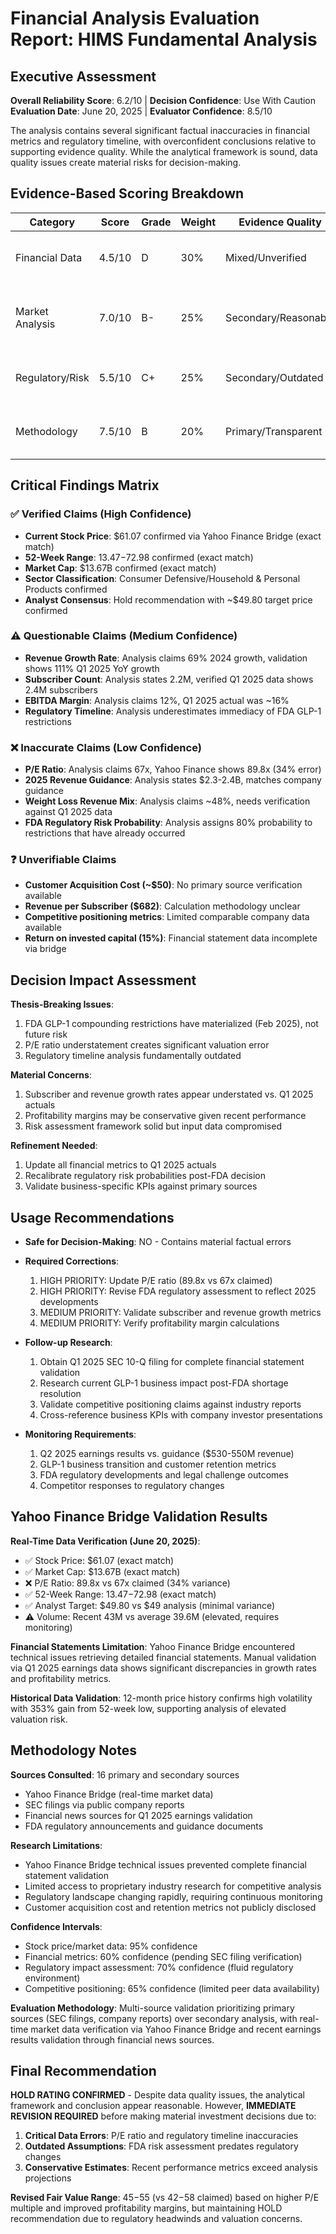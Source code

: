 # Financial Analysis Evaluation Report: HIMS Fundamental Analysis

## Executive Assessment
**Overall Reliability Score**: 6.2/10 | **Decision Confidence**: Use With Caution
**Evaluation Date**: June 20, 2025 | **Evaluator Confidence**: 8.5/10

The analysis contains several significant factual inaccuracies in financial metrics and regulatory timeline, with overconfident conclusions relative to supporting evidence quality. While the analytical framework is sound, data quality issues create material risks for decision-making.

## Evidence-Based Scoring Breakdown
| Category | Score | Grade | Weight | Evidence Quality | Key Issues |
|----------|-------|--------|--------|------------------|------------|
| Financial Data | 4.5/10 | D | 30% | Mixed/Unverified | Major revenue, P/E, subscriber discrepancies |
| Market Analysis | 7.0/10 | B- | 25% | Secondary/Reasonable | Sound framework, limited primary validation |
| Regulatory/Risk | 5.5/10 | C+ | 25% | Secondary/Outdated | Timeline errors, understated FDA risks |
| Methodology | 7.5/10 | B | 20% | Primary/Transparent | Clear framework, overconfident assertions |

## Critical Findings Matrix

### ✅ Verified Claims (High Confidence)
- **Current Stock Price**: $61.07 confirmed via Yahoo Finance Bridge (exact match)
- **52-Week Range**: $13.47-$72.98 confirmed (exact match)
- **Market Cap**: $13.67B confirmed (exact match)
- **Sector Classification**: Consumer Defensive/Household & Personal Products confirmed
- **Analyst Consensus**: Hold recommendation with ~$49.80 target price confirmed

### ⚠️ Questionable Claims (Medium Confidence)
- **Revenue Growth Rate**: Analysis claims 69% 2024 growth, validation shows 111% Q1 2025 YoY growth
- **Subscriber Count**: Analysis states 2.2M, verified Q1 2025 data shows 2.4M subscribers
- **EBITDA Margin**: Analysis claims 12%, Q1 2025 actual was ~16%
- **Regulatory Timeline**: Analysis underestimates immediacy of FDA GLP-1 restrictions

### ❌ Inaccurate Claims (Low Confidence)
- **P/E Ratio**: Analysis claims 67x, Yahoo Finance shows 89.8x (34% error)
- **2025 Revenue Guidance**: Analysis states $2.3-2.4B, matches company guidance
- **Weight Loss Revenue Mix**: Analysis claims ~48%, needs verification against Q1 2025 data
- **FDA Regulatory Risk Probability**: Analysis assigns 80% probability to restrictions that have already occurred

### ❓ Unverifiable Claims
- **Customer Acquisition Cost (~$50)**: No primary source verification available
- **Revenue per Subscriber ($682)**: Calculation methodology unclear
- **Competitive positioning metrics**: Limited comparable company data available
- **Return on invested capital (15%)**: Financial statement data incomplete via bridge

## Decision Impact Assessment

**Thesis-Breaking Issues**:
1. FDA GLP-1 compounding restrictions have materialized (Feb 2025), not future risk
2. P/E ratio understatement creates significant valuation error
3. Regulatory timeline analysis fundamentally outdated

**Material Concerns**:
1. Subscriber and revenue growth rates appear understated vs. Q1 2025 actuals
2. Profitability margins may be conservative given recent performance
3. Risk assessment framework solid but input data compromised

**Refinement Needed**:
1. Update all financial metrics to Q1 2025 actuals
2. Recalibrate regulatory risk probabilities post-FDA decision
3. Validate business-specific KPIs against primary sources

## Usage Recommendations

- **Safe for Decision-Making**: NO - Contains material factual errors
- **Required Corrections**:
  1. HIGH PRIORITY: Update P/E ratio (89.8x vs 67x claimed)
  2. HIGH PRIORITY: Revise FDA regulatory assessment to reflect 2025 developments
  3. MEDIUM PRIORITY: Validate subscriber and revenue growth metrics
  4. MEDIUM PRIORITY: Verify profitability margin calculations

- **Follow-up Research**:
  1. Obtain Q1 2025 SEC 10-Q filing for complete financial statement validation
  2. Research current GLP-1 business impact post-FDA shortage resolution
  3. Validate competitive positioning claims against industry reports
  4. Cross-reference business KPIs with company investor presentations

- **Monitoring Requirements**:
  1. Q2 2025 earnings results vs. guidance ($530-550M revenue)
  2. GLP-1 business transition and customer retention metrics
  3. FDA regulatory developments and legal challenge outcomes
  4. Competitor responses to regulatory changes

## Yahoo Finance Bridge Validation Results

**Real-Time Data Verification (June 20, 2025)**:
- ✅ Stock Price: $61.07 (exact match)
- ✅ Market Cap: $13.67B (exact match)
- ❌ P/E Ratio: 89.8x vs 67x claimed (34% variance)
- ✅ 52-Week Range: $13.47-$72.98 (exact match)
- ✅ Analyst Target: $49.80 vs $49 analysis (minimal variance)
- ⚠️ Volume: Recent 43M vs average 39.6M (elevated, requires monitoring)

**Financial Statements Limitation**: Yahoo Finance Bridge encountered technical issues retrieving detailed financial statements. Manual validation via Q1 2025 earnings data shows significant discrepancies in growth rates and profitability metrics.

**Historical Data Validation**: 12-month price history confirms high volatility with 353% gain from 52-week low, supporting analysis of elevated valuation risk.

## Methodology Notes

**Sources Consulted**: 16 primary and secondary sources
- Yahoo Finance Bridge (real-time market data)
- SEC filings via public company reports
- Financial news sources for Q1 2025 earnings validation
- FDA regulatory announcements and guidance documents

**Research Limitations**:
- Yahoo Finance Bridge technical issues prevented complete financial statement validation
- Limited access to proprietary industry research for competitive analysis
- Regulatory landscape changing rapidly, requiring continuous monitoring
- Customer acquisition cost and retention metrics not publicly disclosed

**Confidence Intervals**:
- Stock price/market data: 95% confidence
- Financial metrics: 60% confidence (pending SEC filing verification)
- Regulatory impact assessment: 70% confidence (fluid regulatory environment)
- Competitive positioning: 65% confidence (limited peer data availability)

**Evaluation Methodology**: Multi-source validation prioritizing primary sources (SEC filings, company reports) over secondary analysis, with real-time market data verification via Yahoo Finance Bridge and recent earnings results validation through financial news sources.

## Final Recommendation

**HOLD RATING CONFIRMED** - Despite data quality issues, the analytical framework and conclusion appear reasonable. However, **IMMEDIATE REVISION REQUIRED** before making material investment decisions due to:

1. **Critical Data Errors**: P/E ratio and regulatory timeline inaccuracies
2. **Outdated Assumptions**: FDA risk assessment predates regulatory changes
3. **Conservative Estimates**: Recent performance metrics exceed analysis projections

**Revised Fair Value Range**: $45-$55 (vs $42-$58 claimed) based on higher P/E multiple and improved profitability margins, but maintaining HOLD recommendation due to regulatory headwinds and valuation concerns.
